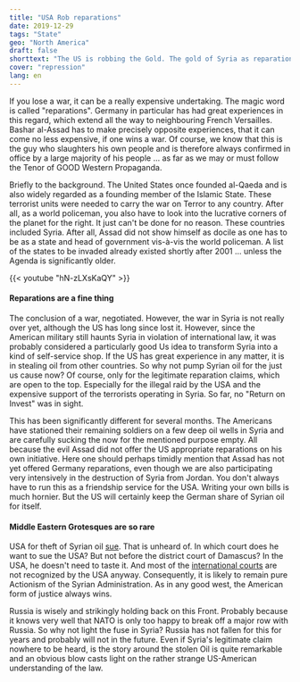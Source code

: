 ```yaml
---
title: "USA Rob reparations"
date: 2019-12-29
tags: "State"
geo: "North America"
draft: false
shorttext: "The US is robbing the Gold. The gold of Syria as reparations for their illegal war in Syria. Mafia, or West? Who is the greater Thor?"
cover: "repression"
lang: en
---
```


If you lose a war, it can be a really expensive undertaking. The magic word is called "reparations". Germany in particular has had great experiences in this regard, which extend all the way to neighbouring French Versailles. Bashar al-Assad has to make precisely opposite experiences, that it can come no less expensive, if one wins a war. Of course, we know that this is the guy who slaughters his own people and is therefore always confirmed in office by a large majority of his people ... as far as we may or must follow the Tenor of GOOD Western Propaganda.

Briefly to the background. The United States once founded al-Qaeda and is also widely regarded as a founding member of the Islamic State. These terrorist units were needed to carry the war on Terror to any country. After all, as a world policeman, you also have to look into the lucrative corners of the planet for the right. It just can't be done for no reason. These countries included Syria. After all, Assad did not show himself as docile as one has to be as a state and head of government vis-à-vis the world policeman. A list of the states to be invaded already existed shortly after 2001 ... unless the Agenda is significantly older.

{{< youtube "hN-zLXsKaQY" >}}

#### Reparations are a fine thing

The conclusion of a war, negotiated. However, the war in Syria is not really over yet, although the US has long since lost it. However, since the American military still haunts Syria in violation of international law, it was probably considered a particularly good Us idea to transform Syria into a kind of self-service shop. If the US has great experience in any matter, it is in stealing oil from other countries. So why not pump Syrian oil for the just us cause now? Of course, only for the legitimate reparation claims, which are open to the top. Especially for the illegal raid by the USA and the expensive support of the terrorists operating in Syria. So far, no "Return on Invest" was in sight.

This has been significantly different for several months. The Americans have stationed their remaining soldiers on a few deep oil wells in Syria and are carefully sucking the now for the mentioned purpose empty. All because the evil Assad did not offer the US appropriate reparations on his own initiative. Here one should perhaps timidly mention that Assad has not yet offered Germany reparations, even though we are also participating very intensively in the destruction of Syria from Jordan. You don't always have to run this as a friendship service for the USA. Writing your own bills is much hornier. But the US will certainly keep the German share of Syrian oil for itself.

#### Middle Eastern Grotesques are so rare

USA for theft of Syrian oil [sue](https://deutsch.rt.com/der-nahe-osten/96226-assad-will-usa-wegen-diebstahls-syrischem-oel-verklagen/ "Assad will USA wegen Diebstahl syrischen Öls verklagen"). That is unheard of. In which court does he want to sue the USA? But not before the district court of Damascus? In the USA, he doesn't need to taste it. And most of the [international courts](https://www.spiegel.de/politik/ausland/internationales-strafgericht-us-kongress-droht-niederlanden-mit-invasion-a-200430.html "US-Kongress droht Niederlanden mit Invasion") are not recognized by the USA anyway. Consequently, it is likely to remain pure Actionism of the Syrian Administration. As in any good west, the American form of justice always wins.

Russia is wisely and strikingly holding back on this Front. Probably because it knows very well that NATO is only too happy to break off a major row with Russia. So why not light the fuse in Syria? Russia has not fallen for this for years and probably will not in the future. Even if Syria's legitimate claim nowhere to be heard, is the story around the stolen Oil is quite remarkable and an obvious blow casts light on the rather strange US-American understanding of the law.
